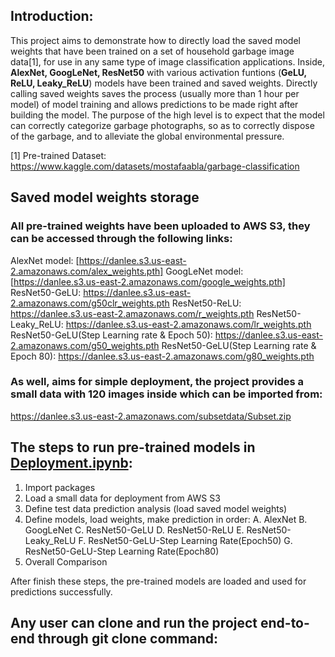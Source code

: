 ## Introduction: 
This project aims to demonstrate how to directly load the saved model weights that have been trained on a set of household garbage image data[1], for use in any same type of image classification applications. Inside, **AlexNet, GoogLeNet, ResNet50** with various activation funtions (**GeLU, ReLU, Leaky_ReLU**) models have been trained and saved weights. Directly calling saved weights saves the process (usually more than 1 hour per model) of model training and allows predictions to be made right after building the model. The purpose of the high level is to expect that the model can correctly categorize garbage photographs, so as to correctly dispose of the garbage, and to alleviate the global environmental pressure.

[1] Pre-trained Dataset: https://www.kaggle.com/datasets/mostafaabla/garbage-classification

## Saved model weights storage
### All pre-trained weights have been uploaded to AWS S3, they can be accessed through the following links:

AlexNet model: [https://danlee.s3.us-east-2.amazonaws.com/alex_weights.pth]
GoogLeNet model: [https://danlee.s3.us-east-2.amazonaws.com/google_weights.pth]
ResNet50-GeLU: https://danlee.s3.us-east-2.amazonaws.com/g50clr_weights.pth
ResNet50-ReLU: https://danlee.s3.us-east-2.amazonaws.com/r_weights.pth
ResNet50-Leaky_ReLU: https://danlee.s3.us-east-2.amazonaws.com/lr_weights.pth
ResNet50-GeLU(Step Learning rate & Epoch 50): https://danlee.s3.us-east-2.amazonaws.com/g50_weights.pth
ResNet50-GeLU(Step Learning rate & Epoch 80): https://danlee.s3.us-east-2.amazonaws.com/g80_weights.pth

### As well, aims for simple deployment, the project provides a small data with 120 images inside which can be imported from:
https://danlee.s3.us-east-2.amazonaws.com/subsetdata/Subset.zip

## The steps to run pre-trained models in [Deployment.ipynb](https://github.com/danleezhu/CSCIDeep-Learning-Deployment/blob/main/Deployment.ipynb):

1. Import packages
2. Load a small data for deployment from AWS S3
3. Define test data prediction analysis (load saved model weights)
4. Define models, load weights, make prediction in order:
   A. AlexNet
   B. GoogLeNet
   C. ResNet50-GeLU
   D. ResNet50-ReLU
   E. ResNet50-Leaky_ReLU
   F. ResNet50-GeLU-Step Learning Rate(Epoch50)
   G. ResNet50-GeLU-Step Learning Rate(Epoch80)
5. Overall Comparison

After finish these steps, the pre-trained models are loaded and used for predictions successfully.

## Any user can clone and run the project end-to-end through git clone command:
